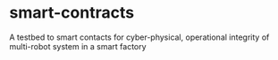 # smart-contracts
A testbed to smart contacts for cyber-physical, operational integrity of multi-robot system in a smart factory
